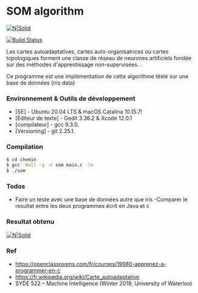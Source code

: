 # SOM algorithm 

[![N|Solid](http://www.pitt.edu/~is2470pb/Spring05/FinalProjects/Group1a/tutorial/kohonen1.gif)](http://www.pitt.edu/~is2470pb/Spring05/FinalProjects/Group1a/tutorial/som.html)

[![Build Status](https://travis-ci.org/joemccann/dillinger.svg?branch=master)](https://fr.wikipedia.org/wiki/Carte_autoadaptative)

Les cartes autoadaptatives, cartes auto-organisatrices ou cartes topologiques forment une classe de réseau de neurones artificiels fondée sur des méthodes d'apprentissage non-supervisées. .

Ce programme est une implémentation de cette algorithme tésté sur une base de données (iris data)

 
 

### Environnement & Outils de développement



* [SE] - Ubuntu 20.04 LTS & macOS Catalina 10.15.7!
* [Éditeur de texte] - Gedit 3.36.2 & Xcode 12.0.1
* [compilateur] - gcc 9.3.0.
* [Versioning] - git 2.25.1.


### Compilation



```sh
$ cd chemin
$ gcc -Wall -g -o som main.c -lm
$ ./som
```







### Todos

 - Faire un teste avec une base de données autre que iris 
 -Comparer le resultat entre les deux programmes écrit en Java et c 
 
 ### Resultat obtenu
 [![N|Solid](https://github.com/massinoLight/SOM_iris_data/blob/main/Capture%20d%E2%80%99e%CC%81cran%202020-12-02%20a%CC%80%2016.59.32.png)](https://nodesource.com/products/nsolid)


### Ref
 - https://openclassrooms.com/fr/courses/19980-apprenez-a-programmer-en-c 
 - https://fr.wikipedia.org/wiki/Carte_autoadaptative
 - SYDE 522 – Machine Intelligence (Winter 2019, University of Waterloo)


   
